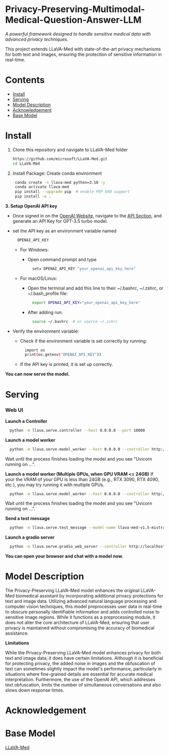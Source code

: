 # Privacy-Preserving-Multimodal-Medical-Question-Answer-LLM
 *A powerful framework designed to handle sensitive medical data with advanced privacy techniques.* 

This project extends LLaVA-Med with state-of-the-art privacy mechanisms for both text and images, ensuring the protection of sensitive information in real-time.

# Contents
- [Install](#Install)
- [Serving](#Serving)
- [Model Description](#ModelDescription)
- [Acknowledgement](#Acknowledgement)
- [Base Model](#Base_Model)

# Install
<a id="Install"></a>
1. Clone this repository and navigate to LLaVA-Med folder
     ```sh
     https://github.com/microsoft/LLaVA-Med.git
     cd LLaVA-Med
     ```
2. Install Package: Create conda environment
    ```sh
     conda create -n llava-med python=3.10 -y
     conda activate llava-med
     pip install --upgrade pip  # enable PEP 660 support
     pip install -e .
     ```
**3. Setup OpenAI API key**

* Once signed in on the [OpenAI Website](https://auth.openai.com/authorize?audience=https%3A%2F%2Fapi.openai.com%2Fv1&auth0Client=eyJuYW1lIjoiYXV0aDAtc3BhLWpzIiwidmVyc2lvbiI6IjEuMjEuMCJ9&client_id=DRivsnm2Mu42T3KOpqdtwB3NYviHYzwD&device_id=4007cf25-2dd4-41ef-9e7f-5b88d2849691&issuer=https%3A%2F%2Fauth.openai.com&max_age=0&nonce=SThCT1dvVnNyMENsLVo0S35yaFZEdjI5Qlh5cC5FRVV2bDBYR2dpMC1QQg%3D%3D&redirect_uri=https%3A%2F%2Fplatform.openai.com%2Fauth%2Fcallback&response_mode=query&response_type=code&scope=openid+profile+email+offline_access&screen_hint=signup&state=bjNuMjN1QUdBMVUtcmhpNWxaMC0wT2FXeUlVMkVLNEFHeVZ5SmFMVmx6OQ%3D%3D&flow=treatment), navigate to the [API Section](https://platform.openai.com/api-keys), and generate an API Key for GPT-3.5 turbo model.
  
* set the API key as an environment variable named
   ```sh
     OPENAI_API_KEY
     ```
    * For Windows:

      * Open command prompt and type
         ```sh
           setx OPENAI_API_KEY "your_openai_api_key_here"
         ```
    * For macOS/Linux:
      
       * Open the terminal and add this line to their ~/.bashrc, ~/.zshrc, or ~/.bash_profile file:
         ```sh
           export OPENAI_API_KEY="your_openai_api_key_here"
         ```
       * After adding run:
         ```sh
           source ~/.bashrc  # or source ~/.zshrc
         ```

* Verify the environment variable:

  * Check if the environment variable is set correctly by running:
    ```sh
      import os
      print(os.getenv("OPENAI_API_KEY"))
    ```
  * If the API key is printed, it is set up correctly.

**You can now serve the model.**

# Serving
<a id="Serving"></a>
### Web UI

**Launch a Controller**
   ```sh
     python -m llava.serve.controller --host 0.0.0.0 --port 10000
   ```
**Launch a model worker**
   ```sh
     python -m llava.serve.model_worker --host 0.0.0.0 --controller http://localhost:10000 --port 40000 --worker http://localhost:40000 --model-path microsoft/llava-med-v1.5-mistral-7b --multi-modal
   ```
Wait until the process finishes loading the model and you see "Uvicorn running on ...".

**Launch a model worker (Multiple GPUs, when GPU VRAM <= 24GB)**
If your the VRAM of your GPU is less than 24GB (e.g., RTX 3090, RTX 4090, etc.), you may try running it with multiple GPUs.
   ```sh
     python -m llava.serve.model_worker --host 0.0.0.0 --controller http://localhost:10000 --port 40000 --worker http://localhost:40000 --model-path microsoft/llava-med-v1.5-mistral-7b --multi-modal --num-gpus 2
   ```
Wait until the process finishes loading the model and you see "Uvicorn running on ...".

**Send a test message**
   ```sh
     python -m llava.serve.test_message --model-name llava-med-v1.5-mistral-7b --controller http://localhost:10000
   ```
**Launch a gradio server**
   ```sh
     python -m llava.serve.gradio_web_server --controller http://localhost:10000
   ```
**You can open your browser and chat with a model now.**

# Model Description
<a id="ModelDescription"></a>

The Privacy-Preserving LLaVA-Med model enhances the original LLaVA-Med biomedical assistant by incorporating additional privacy protections for text and image data. Utilizing advanced natural language processing and computer vision techniques, this model preprocesses user data in real-time to obscure personally identifiable information and adds controlled noise to sensitive image regions. While it functions as a preprocessing module, it does not alter the core architecture of LLaVA-Med, ensuring that user privacy is maintained without compromising the accuracy of biomedical assistance.

**Limitations**

While the Privacy-Preserving LLaVA-Med model enhances privacy for both text and image data, it does have certain limitations. Although it is beneficial for protecting privacy, the added noise in images and the obfuscation of text can sometimes slightly impact the model's performance, particularly in situations where fine-grained details are essential for accurate medical interpretation. Furthermore, the use of the OpenAI API, which addresses text obfuscation, limits the number of simultaneous conversations and also slows down response times.

# Acknowledgement
<a id="Acknowledgement"></a>

# Base Model
<a id="Base_Model"></a>
[LLaVA-Med](https://github.com/microsoft/LLaVA-Med)
